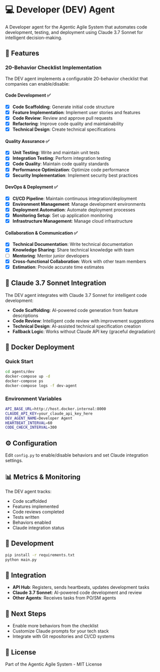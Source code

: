 # 💻 Developer (DEV) Agent

A Developer agent for the Agentic Agile System that automates code development, testing, and deployment using Claude 3.7 Sonnet for intelligent decision-making.

## 🚀 Features

### **20-Behavior Checklist Implementation**
The DEV agent implements a configurable 20-behavior checklist that companies can enable/disable:

#### **Code Development** ✅
- [x] **Code Scaffolding**: Generate initial code structure
- [x] **Feature Implementation**: Implement user stories and features
- [x] **Code Review**: Review and approve pull requests
- [x] **Refactoring**: Improve code quality and maintainability
- [x] **Technical Design**: Create technical specifications

#### **Quality Assurance** ✅
- [x] **Unit Testing**: Write and maintain unit tests
- [x] **Integration Testing**: Perform integration testing
- [x] **Code Quality**: Maintain code quality standards
- [x] **Performance Optimization**: Optimize code performance
- [x] **Security Implementation**: Implement security best practices

#### **DevOps & Deployment** ✅
- [x] **CI/CD Pipeline**: Maintain continuous integration/deployment
- [x] **Environment Management**: Manage development environments
- [x] **Deployment Automation**: Automate deployment processes
- [x] **Monitoring Setup**: Set up application monitoring
- [x] **Infrastructure Management**: Manage cloud infrastructure

#### **Collaboration & Communication** ✅
- [x] **Technical Documentation**: Write technical documentation
- [x] **Knowledge Sharing**: Share technical knowledge with team
- [ ] **Mentoring**: Mentor junior developers
- [x] **Cross-functional Collaboration**: Work with other team members
- [x] **Estimation**: Provide accurate time estimates

## 🤖 Claude 3.7 Sonnet Integration

The DEV agent integrates with Claude 3.7 Sonnet for intelligent code development:

- **Code Scaffolding**: AI-powered code generation from feature descriptions
- **Code Review**: Intelligent code review with improvement suggestions
- **Technical Design**: AI-assisted technical specification creation
- **Fallback Logic**: Works without Claude API key (graceful degradation)

## 🐳 Docker Deployment

### **Quick Start**
```bash
cd agents/dev
docker-compose up -d
docker-compose ps
docker-compose logs -f dev-agent
```

### **Environment Variables**
```bash
API_BASE_URL=http://host.docker.internal:8000
CLAUDE_API_KEY=your_claude_api_key_here
DEV_AGENT_NAME=Developer Agent
HEARTBEAT_INTERVAL=60
CODE_CHECK_INTERVAL=300
```

## ⚙️ Configuration

Edit `config.py` to enable/disable behaviors and set Claude integration settings.

## 📊 Metrics & Monitoring

The DEV agent tracks:
- Code scaffolded
- Features implemented
- Code reviews completed
- Tests written
- Behaviors enabled
- Claude integration status

## 🔧 Development

```bash
pip install -r requirements.txt
python main.py
```

## 🔗 Integration

- **API Hub**: Registers, sends heartbeats, updates development tasks
- **Claude 3.7 Sonnet**: AI-powered code development and review
- **Other Agents**: Receives tasks from PO/SM agents

## 🚀 Next Steps

- Enable more behaviors from the checklist
- Customize Claude prompts for your tech stack
- Integrate with Git repositories and CI/CD systems

## 📝 License

Part of the Agentic Agile System - MIT License 